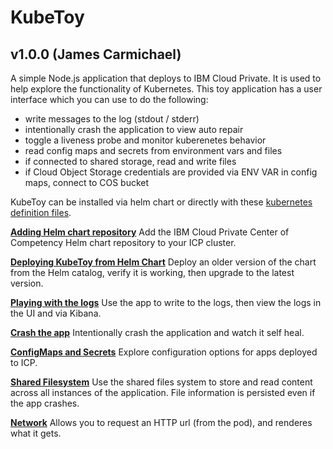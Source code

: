 # KubeToy
## v1.0.0 (James Carmichael)

A simple Node.js application that deploys to IBM Cloud Private.  It is used to help 
explore the functionality of Kubernetes.  This toy application has a user interface 
which you can use to do the following:

* write messages to the log (stdout / stderr)
* intentionally crash the application to view auto repair
* toggle a liveness probe and monitor kuberenetes behavior  
* read config maps and secrets from environment vars and files
* if connected to shared storage, read and write files
* if Cloud Object Storage credentials are provided via ENV VAR in config maps, connect to COS bucket

KubeToy can be installed via helm chart or directly with these [kubernetes definition 
files](https://github.com/IBM-ICP-CoC/KubeToy/tree/master/deployment).  

**[Adding Helm chart repository](documentation/AddHelmRepository.md)**
Add the IBM Cloud Private Center of Competency Helm chart repository to your ICP cluster.

**[Deploying KubeToy from Helm Chart](documentation/DeployHelm.md)** Deploy an older version of the chart 
from the Helm catalog, verify it is working, then upgrade to the latest version.

**[Playing with the logs](documentation/Logs.md)** 
Use the app to write to the logs, then view the logs in the UI and via Kibana.

**[Crash the app](documentation/Crash.md)**
Intentionally crash the application and watch it self heal.

**[ConfigMaps and Secrets](documentation/Config.md)** Explore configuration options for apps deployed to ICP.

**[Shared Filesystem](documentation/Filesystem.md)** Use the shared files system to store and read content across all instances of the application.  File information is persisted even if the app crashes.

**[Network](documentation/Network.md)** Allows you to request an HTTP url (from the pod), and renderes what it gets.








